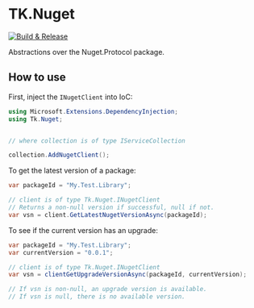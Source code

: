 # TK.Nuget

[![Build & Release](https://github.com/tonycknight/TK.Nuget/actions/workflows/build.yml/badge.svg)](https://github.com/tonycknight/TK.Nuget/actions/workflows/build.yml)

Abstractions over the Nuget.Protocol package.

## How to use

First, inject the `INugetClient` into IoC: 

```csharp
using Microsoft.Extensions.DependencyInjection;
using Tk.Nuget;


// where collection is of type IServiceCollection

collection.AddNugetClient();
```

To get the latest version of a package:

```csharp
var packageId = "My.Test.Library";

// client is of type Tk.Nuget.INugetClient
// Returns a non-null version if successful, null if not.
var vsn = client.GetLatestNugetVersionAsync(packageId);
```

To see if the current version has an upgrade:

```csharp
var packageId = "My.Test.Library";
var currentVersion = "0.0.1";

// client is of type Tk.Nuget.INugetClient
var vsn = clientGetUpgradeVersionAsync(packageId, currentVersion);

// If vsn is non-null, an upgrade version is available. 
// If vsn is null, there is no available version.
```